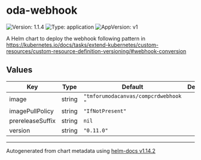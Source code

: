 # oda-webhook

![Version: 1.1.4](https://img.shields.io/badge/Version-1.1.4-informational?style=flat-square) ![Type: application](https://img.shields.io/badge/Type-application-informational?style=flat-square) ![AppVersion: v1](https://img.shields.io/badge/AppVersion-v1-informational?style=flat-square)

A Helm chart to deploy the webhook following pattern in https://kubernetes.io/docs/tasks/extend-kubernetes/custom-resources/custom-resource-definition-versioning/#webhook-conversion

## Values

| Key | Type | Default | Description |
|-----|------|---------|-------------|
| image | string | `"tmforumodacanvas/compcrdwebhook "` |  |
| imagePullPolicy | string | `"IfNotPresent"` |  |
| prereleaseSuffix | string | `nil` |  |
| version | string | `"0.11.0"` |  |

----------------------------------------------
Autogenerated from chart metadata using [helm-docs v1.14.2](https://github.com/norwoodj/helm-docs/releases/v1.14.2)
